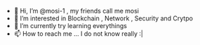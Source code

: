 - 👋 Hi, I’m @mosi-1 , my friends call me mosi
- 👀 I’m interested in Blockchain , Network , Security and Crytpo 
- 🌱 I’m currently try learning everythings
- 📫 How to reach me ... I do not know really :|

<!---
mosi-1/mosi-1 is a ✨ special ✨ repository because its `README.md` (this file) appears on your GitHub profile.
You can click the Preview link to take a look at your changes.
--->
